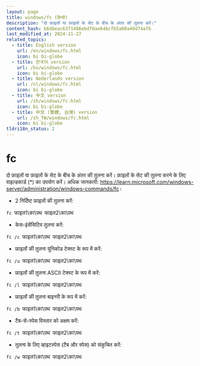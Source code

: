 ```yaml
---
layout: page
title: windows/fc (हिन्दी)
description: "दो फ़ाइलों या फ़ाइलों के सेट के बीच के अंतर की तुलना करें।"
content_hash: b6d6eac63f1486ebdf0ae64bcfb5a00a40d74af6
last_modified_at: 2024-11-27
related_topics:
  - title: English version
    url: /en/windows/fc.html
    icon: bi bi-globe
  - title: 한국어 version
    url: /ko/windows/fc.html
    icon: bi bi-globe
  - title: Nederlands version
    url: /nl/windows/fc.html
    icon: bi bi-globe
  - title: 中文 version
    url: /zh/windows/fc.html
    icon: bi bi-globe
  - title: 中文 (繁體, 台灣) version
    url: /zh_TW/windows/fc.html
    icon: bi bi-globe
tldri18n_status: 2
---
```

# fc

दो फ़ाइलों या फ़ाइलों के सेट के बीच के अंतर की तुलना करें।
फ़ाइलों के सेट की तुलना करने के लिए वाइल्डकार्ड (\*) का उपयोग करें।
अधिक जानकारी: <https://learn.microsoft.com/windows-server/administration/windows-commands/fc>।

- 2 निर्दिष्ट फ़ाइलों की तुलना करें:

`fc `<span class="tldr-var badge badge-pill bg-dark-lm bg-white-dm text-white-lm text-dark-dm font-weight-bold">फाइल1\का\पथ</span>` `<span class="tldr-var badge badge-pill bg-dark-lm bg-white-dm text-white-lm text-dark-dm font-weight-bold">फाइल2\का\पथ</span>

- केस-इंसेंसिटिव तुलना करें:

`fc /c `<span class="tldr-var badge badge-pill bg-dark-lm bg-white-dm text-white-lm text-dark-dm font-weight-bold">फाइल1\का\पथ</span>` `<span class="tldr-var badge badge-pill bg-dark-lm bg-white-dm text-white-lm text-dark-dm font-weight-bold">फाइल2\का\पथ</span>

- फ़ाइलों की तुलना यूनिकोड टेक्स्ट के रूप में करें:

`fc /u `<span class="tldr-var badge badge-pill bg-dark-lm bg-white-dm text-white-lm text-dark-dm font-weight-bold">फाइल1\का\पथ</span>` `<span class="tldr-var badge badge-pill bg-dark-lm bg-white-dm text-white-lm text-dark-dm font-weight-bold">फाइल2\का\पथ</span>

- फ़ाइलों की तुलना ASCII टेक्स्ट के रूप में करें:

`fc /l `<span class="tldr-var badge badge-pill bg-dark-lm bg-white-dm text-white-lm text-dark-dm font-weight-bold">फाइल1\का\पथ</span>` `<span class="tldr-var badge badge-pill bg-dark-lm bg-white-dm text-white-lm text-dark-dm font-weight-bold">फाइल2\का\पथ</span>

- फ़ाइलों की तुलना बाइनरी के रूप में करें:

`fc /b `<span class="tldr-var badge badge-pill bg-dark-lm bg-white-dm text-white-lm text-dark-dm font-weight-bold">फाइल1\का\पथ</span>` `<span class="tldr-var badge badge-pill bg-dark-lm bg-white-dm text-white-lm text-dark-dm font-weight-bold">फाइल2\का\पथ</span>

- टैब-से-स्पेस विस्तार को अक्षम करें:

`fc /t `<span class="tldr-var badge badge-pill bg-dark-lm bg-white-dm text-white-lm text-dark-dm font-weight-bold">फाइल1\का\पथ</span>` `<span class="tldr-var badge badge-pill bg-dark-lm bg-white-dm text-white-lm text-dark-dm font-weight-bold">फाइल2\का\पथ</span>

- तुलना के लिए व्हाइटस्पेस (टैब और स्पेस) को संकुचित करें:

`fc /w `<span class="tldr-var badge badge-pill bg-dark-lm bg-white-dm text-white-lm text-dark-dm font-weight-bold">फाइल1\का\पथ</span>` `<span class="tldr-var badge badge-pill bg-dark-lm bg-white-dm text-white-lm text-dark-dm font-weight-bold">फाइल2\का\पथ</span>
